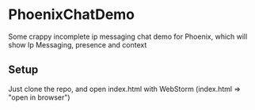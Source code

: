 # PhoenixChatDemo
Some crappy incomplete ip messaging chat demo for Phoenix, which will show Ip Messaging, presence and context

## Setup
Just clone the repo, and open index.html with WebStorm (index.html => "open in browser") 
